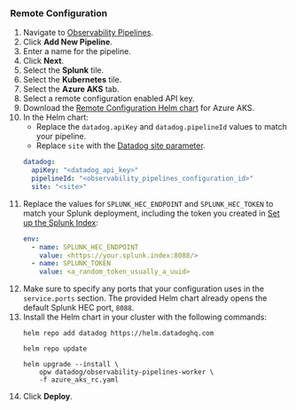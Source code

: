 ### Remote Configuration

1. Navigate to [Observability Pipelines][101].
1. Click **Add New Pipeline**.
1. Enter a name for the pipeline.
1. Click **Next**.
1. Select the **Splunk** tile.
1. Select the **Kubernetes** tile.
1. Select the **Azure AKS** tab.
1. Select a remote configuration enabled API key.
1. Download the [Remote Configuration Helm chart][101] for Azure AKS.
1. In the Helm chart:
    - Replace the `datadog.apiKey` and `datadog.pipelineId` values to match your pipeline.
    - Replace `site` with the [Datadog site parameter][103].
    ```yaml
    datadog:
      apiKey: "<datadog_api_key>"
      pipelineId: "<observability_pipelines_configuration_id>"
      site: "<site>"
    ```
1. Replace the values for `SPLUNK_HEC_ENDPOINT` and `SPLUNK_HEC_TOKEN` to match your Splunk deployment, including the token you created in [Set up the Splunk Index](#set-up-the-splunk-index):
    ```yaml
    env:
      - name: SPLUNK_HEC_ENDPOINT
        value: <https://your.splunk.index:8088/>
      - name: SPLUNK_TOKEN
        value: <a_random_token_usually_a_uuid>
    ```
1. Make sure to specify any ports that your configuration uses in the `service.ports` section. The provided Helm chart already opens the default Splunk HEC port, `8088`.
1. Install the Helm chart in your cluster with the following commands:
    ```shell
    helm repo add datadog https://helm.datadoghq.com
    ```
    ```shell
    helm repo update
    ```
    ```shell
    helm upgrade --install \
        opw datadog/observability-pipelines-worker \
        -f azure_aks_rc.yaml
    ```
1. Click **Deploy**.

[101]: https://hub.docker.com/r/datadog/observability-pipelines-worker
[102]: /resources/yaml/observability_pipelines/splunk/azure_aks_rc.yaml
[103]: /getting_started/site/#access-the-datadog-site